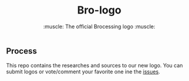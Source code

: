 <h1 align="center">Bro-logo</h1>
<div align="center">
:muscle: The official Brocessing logo :muscle:
</div>

<br/>

## Process

This repo contains the researches and sources to our new logo. You can submit logos or vote/comment your favorite one ine the [issues](https://github.com/brocessing/bro-logo/issues).